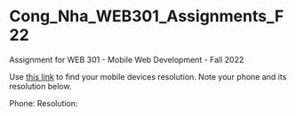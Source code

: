 # Cong_Nha_WEB301_Assignments_F22

Assignment for WEB 301 - Mobile Web Development - Fall 2022

Use [this link](https://www.webmobilefirst.com/en/devices/) to find your mobile devices resolution. Note your phone and its resolution below.

Phone:
Resolution:
